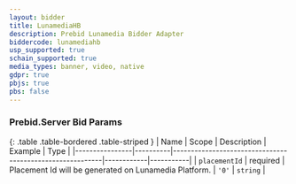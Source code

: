 ```yaml
---
layout: bidder
title: LunamediaHB
description: Prebid Lunamedia Bidder Adapter
biddercode: lunamediahb
usp_supported: true
schain_supported: true
media_types: banner, video, native
gdpr: true
pbjs: true
pbs: false
---
```


### Prebid.Server Bid Params

{: .table .table-bordered .table-striped }
| Name           | Scope    | Description                                              | Example    | Type      |
|----------------|----------|----------------------------------------------------------|------------|-----------|
| `placementId` | required | Placement Id will be generated on Lunamedia Platform. | `'0'`        | `string` |

